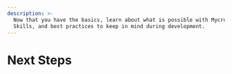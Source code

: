 ```yaml
---
description: >-
  Now that you have the basics, learn about what is possible with Mycroft
  Skills, and best practices to keep in mind during development.
---
```


# Next Steps
